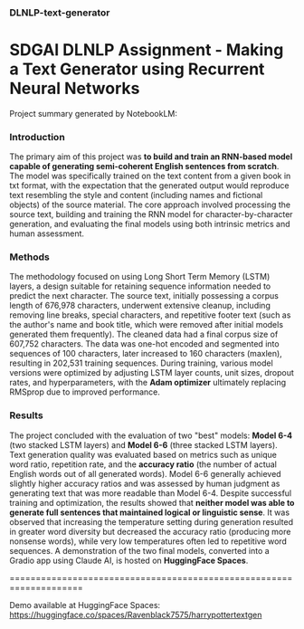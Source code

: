### DLNLP-text-generator
# SDGAI DLNLP Assignment - Making a Text Generator using Recurrent Neural Networks


Project summary generated by NotebookLM:

### Introduction

The primary aim of this project was **to build and train an RNN-based model capable of generating semi-coherent English sentences from scratch**. The model was specifically trained on the text content from a given book in txt format, with the expectation that the generated output would reproduce text resembling the style and content (including names and fictional objects) of the source material. The core approach involved processing the source text, building and training the RNN model for character-by-character generation, and evaluating the final models using both intrinsic metrics and human assessment.

### Methods

The methodology focused on using Long Short Term Memory (LSTM) layers, a design suitable for retaining sequence information needed to predict the next character. The source text, initially possessing a corpus length of 676,978 characters, underwent extensive cleanup, including removing line breaks, special characters, and repetitive footer text (such as the author's name and book title, which were removed after initial models generated them frequently). The cleaned data had a final corpus size of 607,752 characters. The data was one-hot encoded and segmented into sequences of 100 characters, later increased to 160 characters (maxlen), resulting in 202,531 training sequences. During training, various model versions were optimized by adjusting LSTM layer counts, unit sizes, dropout rates, and hyperparameters, with the **Adam optimizer** ultimately replacing RMSprop due to improved performance.

### Results

The project concluded with the evaluation of two "best" models: **Model 6-4** (two stacked LSTM layers) and **Model 6-6** (three stacked LSTM layers). Text generation quality was evaluated based on metrics such as unique word ratio, repetition rate, and the **accuracy ratio** (the number of actual English words out of all generated words). Model 6-6 generally achieved slightly higher accuracy ratios and was assessed by human judgment as generating text that was more readable than Model 6-4. Despite successful training and optimization, the results showed that **neither model was able to generate full sentences that maintained logical or linguistic sense**. It was observed that increasing the temperature setting during generation resulted in greater word diversity but decreased the accuracy ratio (producing more nonsense words), while very low temperatures often led to repetitive word sequences. A demonstration of the two final models, converted into a Gradio app using Claude AI, is hosted on **HuggingFace Spaces**.


====================================================================

Demo available at HuggingFace Spaces: https://huggingface.co/spaces/Ravenblack7575/harrypottertextgen
